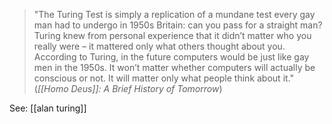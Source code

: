 > "The Turing Test is simply a replication of a mundane test every gay man had to undergo in 1950s Britain: can you pass for a straight man? Turing knew from personal experience that it didn’t matter who you really were – it mattered only what others thought about you. According to Turing, in the future computers would be just like gay men in the 1950s. It won’t matter whether computers will actually be conscious or not. It will matter only what people think about it."
> (*[[Homo Deus]]: A Brief History of Tomorrow*)

See: [[alan turing]]